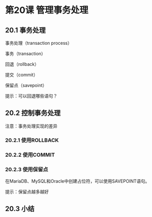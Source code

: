 # 第20课 管理事务处理

## 20.1 事务处理

事务处理（transaction process）

事务（transaction）

回退（rollback）

提交（commit）

保留点（savepoint）

提示：可以回退哪些语句？

## 20.2 控制事务处理

注意：事务处理实现的差异

### 20.2.1 使用ROLLBACK

### 20.2.2 使用COMMIT

### 20.2.3 使用保留点

在MariaDB、MySQL和Oracle中创建占位符，可以使用SAVEPOINT语句。

提示：保留点越多越好

## 20.3 小结